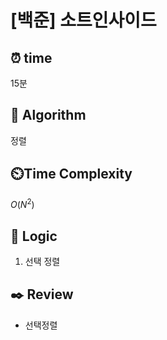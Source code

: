 # [백준] 소트인사이드
## ⏰  **time**

15분

## :pushpin: **Algorithm**

정렬

## ⏲️**Time Complexity**

$O(N^2)$ 

## :round_pushpin: **Logic**
1. 선택 정렬

## :black_nib: **Review**
- 선택정렬
